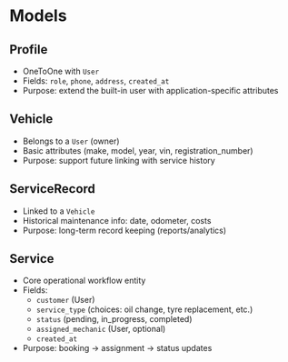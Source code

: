 # Models

## Profile
- OneToOne with `User`
- Fields: `role`, `phone`, `address`, `created_at`
- Purpose: extend the built-in user with application-specific attributes

## Vehicle
- Belongs to a `User` (owner)
- Basic attributes (make, model, year, vin, registration_number)
- Purpose: support future linking with service history

## ServiceRecord
- Linked to a `Vehicle`
- Historical maintenance info: date, odometer, costs
- Purpose: long-term record keeping (reports/analytics)

## Service
- Core operational workflow entity
- Fields:
  - `customer` (User)
  - `service_type` (choices: oil change, tyre replacement, etc.)
  - `status` (pending, in_progress, completed)
  - `assigned_mechanic` (User, optional)
  - `created_at`
- Purpose: booking → assignment → status updates
